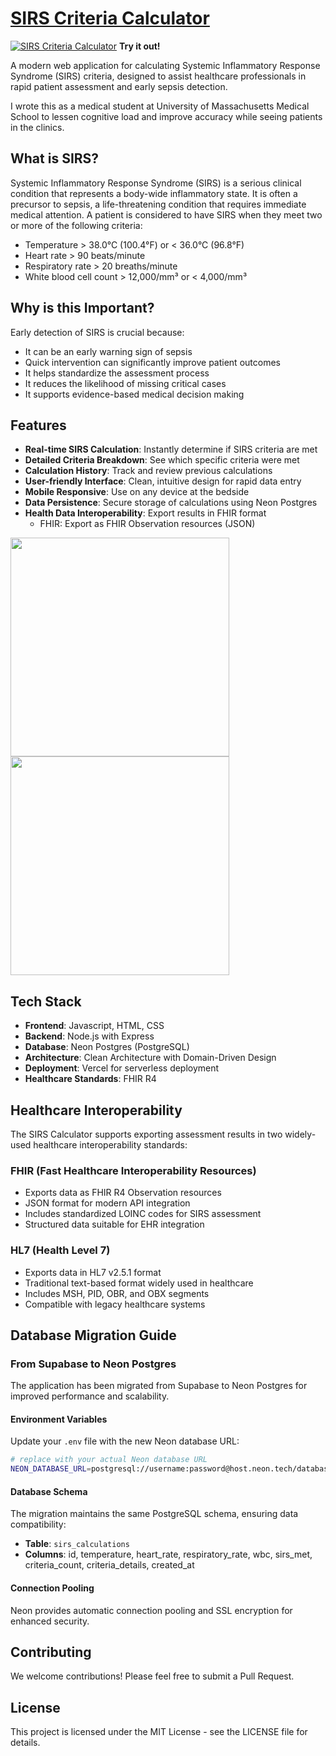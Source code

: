 # [SIRS Criteria Calculator](https://sirscalc.vercel.app/) 

[![SIRS Criteria Calculator](https://raw.githubusercontent.com/iterating/sirscalc/refs/heads/main/public/portfolio.sirscalc.qr.png)](https://sirscalc.vercel.app/)
**Try it out!**

A modern web application for calculating Systemic Inflammatory Response Syndrome (SIRS) criteria, designed to assist healthcare professionals in rapid patient assessment and early sepsis detection.

I wrote this as a medical student at University of Massachusetts Medical School to lessen cognitive load and improve accuracy while seeing patients in the clinics. 

## What is SIRS?

Systemic Inflammatory Response Syndrome (SIRS) is a serious clinical condition that represents a body-wide inflammatory state. It is often a precursor to sepsis, a life-threatening condition that requires immediate medical attention. A patient is considered to have SIRS when they meet two or more of the following criteria:

- Temperature > 38.0°C (100.4°F) or < 36.0°C (96.8°F)
- Heart rate > 90 beats/minute
- Respiratory rate > 20 breaths/minute
- White blood cell count > 12,000/mm³ or < 4,000/mm³

## Why is this Important?

Early detection of SIRS is crucial because:
- It can be an early warning sign of sepsis
- Quick intervention can significantly improve patient outcomes
- It helps standardize the assessment process
- It reduces the likelihood of missing critical cases
- It supports evidence-based medical decision making

## Features

- **Real-time SIRS Calculation**: Instantly determine if SIRS criteria are met
- **Detailed Criteria Breakdown**: See which specific criteria were met
- **Calculation History**: Track and review previous calculations
- **User-friendly Interface**: Clean, intuitive design for rapid data entry
- **Mobile Responsive**: Use on any device at the bedside
- **Data Persistence**: Secure storage of calculations using Neon Postgres
- **Health Data Interoperability**: Export results in FHIR format
  - FHIR: Export as FHIR Observation resources (JSON)

<a href="https://sirscalc.vercel.app/"><img src="https://raw.githubusercontent.com/iterating/sirscalc/refs/heads/main/public/portfolio.sirscalc.calc.jpg" width="350px"><img src="https://raw.githubusercontent.com/iterating/sirscalc/refs/heads/main/public/portfolio.sirscalc.hl7-fhir-export.jpg" width="350px"></a>


## Tech Stack

- **Frontend**: Javascript, HTML, CSS
- **Backend**: Node.js with Express
- **Database**: Neon Postgres (PostgreSQL)
- **Architecture**: Clean Architecture with Domain-Driven Design
- **Deployment**: Vercel for serverless deployment
- **Healthcare Standards**: FHIR R4

## Healthcare Interoperability

The SIRS Calculator supports exporting assessment results in two widely-used healthcare interoperability standards:

### FHIR (Fast Healthcare Interoperability Resources)
- Exports data as FHIR R4 Observation resources
- JSON format for modern API integration
- Includes standardized LOINC codes for SIRS assessment
- Structured data suitable for EHR integration

### HL7 (Health Level 7)
- Exports data in HL7 v2.5.1 format
- Traditional text-based format widely used in healthcare
- Includes MSH, PID, OBR, and OBX segments
- Compatible with legacy healthcare systems

## Database Migration Guide

### From Supabase to Neon Postgres

The application has been migrated from Supabase to Neon Postgres for improved performance and scalability. 

#### Environment Variables

Update your `.env` file with the new Neon database URL:

```bash
# replace with your actual Neon database URL
NEON_DATABASE_URL=postgresql://username:password@host.neon.tech/database_name?sslmode=require
```

#### Database Schema

The migration maintains the same PostgreSQL schema, ensuring data compatibility:

- **Table**: `sirs_calculations`
- **Columns**: id, temperature, heart_rate, respiratory_rate, wbc, sirs_met, criteria_count, criteria_details, created_at

#### Connection Pooling

Neon provides automatic connection pooling and SSL encryption for enhanced security.

## Contributing

We welcome contributions! Please feel free to submit a Pull Request.

## License

This project is licensed under the MIT License - see the LICENSE file for details.